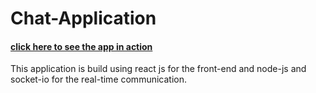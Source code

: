 # Chat-Application 
#### [click here to see the app in action](https://dagim-react-chat-app.netlify.app/)
This application is build using react js for the front-end and node-js and socket-io for the real-time communication.
